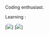 Coding enthusiast.

Learning :

[![](https://img.shields.io/badge/Python-14354C?style=for-the-badge&logo=python&logoColor=white)]
[![](https://img.shields.io/badge/HTML5-E34F26?style=for-the-badge&logo=html5&logoColor=white)]
